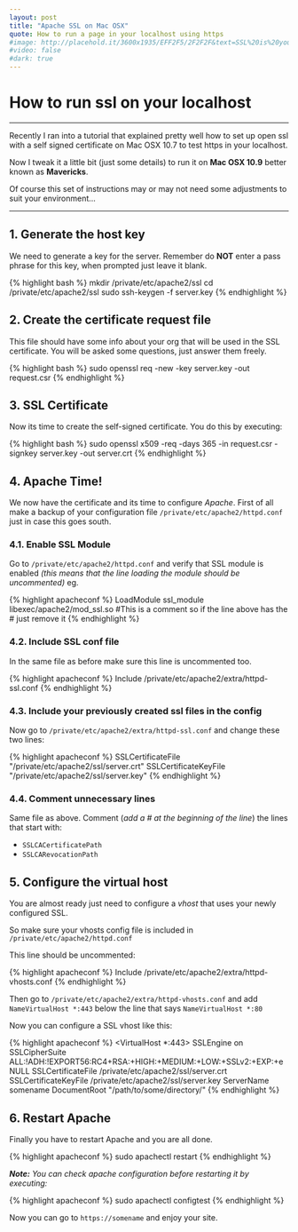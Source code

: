 ```yaml
---
layout: post
title: "Apache SSL on Mac OSX"
quote: How to run a page in your localhost using https
#image: http://placehold.it/3600x1935/EFF2F5/2F2F2F&text=SSL%20is%20your%20Friend
#video: false
#dark: true
---
```


# How to run ssl on your localhost
---
Recently I ran into a tutorial that explained pretty well how to set up open ssl with a self signed certificate on Mac OSX 10.7 to test
https in your localhost.

Now I tweak it a little bit (just some details) to run it on **Mac OSX 10.9** better known as **Mavericks**.

Of course this set of instructions may or may not need some adjustments to suit your environment...

---

## 1. Generate the host key
We need to generate a key for the server. Remember do **NOT** enter a pass phrase for this key, when prompted just leave it blank.

{% highlight bash %}
mkdir /private/etc/apache2/ssl
cd /private/etc/apache2/ssl
sudo ssh-keygen -f server.key
{% endhighlight %}


## 2. Create the certificate request file
This file should have some info about your org that will be used in the SSL certificate.
You will be asked some questions, just answer them freely.

{% highlight bash %}
sudo openssl req -new -key server.key -out request.csr
{% endhighlight %}


## 3. SSL Certificate
Now its time to create the self-signed certificate. You do this by executing:

{% highlight bash %}
sudo openssl x509 -req -days 365 -in request.csr -signkey server.key -out server.crt
{% endhighlight %}


## 4. Apache Time!
We now have the certificate and its time to configure *Apache*.
First of all make a backup of your configuration file `/private/etc/apache2/httpd.conf` just in case this goes south.

### 4.1. Enable SSL Module
Go to `/private/etc/apache2/httpd.conf` and verify that SSL module is enabled _(this means that the line loading the module should be uncommented)_ eg.

{% highlight apacheconf %}
LoadModule ssl_module libexec/apache2/mod_ssl.so
#This is a comment so if the line above has the # just remove it
{% endhighlight %}

### 4.2. Include SSL conf file
In the same file as before make sure this line is uncommented too.

{% highlight apacheconf %}
Include /private/etc/apache2/extra/httpd-ssl.conf
{% endhighlight %}

### 4.3. Include your previously created ssl files in the config
Now go to `/private/etc/apache2/extra/httpd-ssl.conf` and change these two lines:

{% highlight apacheconf %}
SSLCertificateFile "/private/etc/apache2/ssl/server.crt"
SSLCertificateKeyFile "/private/etc/apache2/ssl/server.key"
{% endhighlight %}

### 4.4. Comment unnecessary lines
Same file as above. Comment (_add a # at the beginning of the line_) the lines that start with:

- `SSLCACertificatePath`
- `SSLCARevocationPath`


## 5. Configure the virtual host
You are almost ready just need to configure a *vhost* that uses your newly configured SSL.

So make sure your vhosts config file is included in `/private/etc/apache2/httpd.conf`

This line should be uncommented:

{% highlight apacheconf %}
Include /private/etc/apache2/extra/httpd-vhosts.conf
{% endhighlight %}

Then go to `/private/etc/apache2/extra/httpd-vhosts.conf` and add `NameVirtualHost *:443` below the line that says `NameVirtualHost *:80`

Now you can configure a SSL vhost like this:

{% highlight apacheconf %}
<VirtualHost *:443>
    SSLEngine on
    SSLCipherSuite ALL:!ADH:!EXPORT56:RC4+RSA:+HIGH:+MEDIUM:+LOW:+SSLv2:+EXP:+eNULL
    SSLCertificateFile /private/etc/apache2/ssl/server.crt
    SSLCertificateKeyFile /private/etc/apache2/ssl/server.key
    ServerName somename
    DocumentRoot "/path/to/some/directory/"
</VirtualHost>
{% endhighlight %}


## 6. Restart Apache
Finally you have to restart Apache and you are all done.

{% highlight apacheconf %}
sudo apachectl restart
{% endhighlight %}

_**Note:** You can check apache configuration before restarting it by executing:_

{% highlight apacheconf %}
sudo apachectl configtest
{% endhighlight %}


Now you can go to `https://somename` and enjoy your site.
